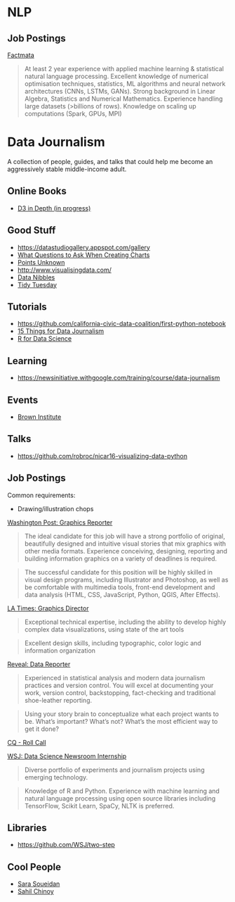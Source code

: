 # NLP

## Job Postings

[Factmata](https://angel.co/factmata/jobs)

> At least 2 year experience with applied machine learning & statistical natural language processing. Excellent knowledge of numerical optimisation techniques, statistics, ML algorithms and neural network architectures (CNNs, LSTMs, GANs). Strong background in Linear Algebra, Statistics and Numerical Mathematics. Experience handling large datasets (>billions of rows). Knowledge on scaling up computations (Spark, GPUs, MPI) 


# Data Journalism
A collection of people, guides, and talks that could help me become an aggressively stable middle-income adult.

## Online Books

- [D3 in Depth (in progress)](https://d3indepth.com/)

## Good Stuff

- https://datastudiogallery.appspot.com/gallery
- [What Questions to Ask When Creating Charts](https://blog.datawrapper.de/better-charts/)
- [Points Unknown](http://pointsunknown.nyc/)
- http://www.visualisingdata.com/
- [Data Nibbles](https://datanibbl.es/)
- [Tidy Tuesday](https://github.com/rfordatascience/tidytuesday)

## Tutorials

- https://github.com/california-civic-data-coalition/first-python-notebook
- [15 Things for Data Journalism](https://github.com/epetenko/15-things-for-dj)
- [R for Data Science](http://r4ds.had.co.nz/)

## Learning

- https://newsinitiative.withgoogle.com/training/course/data-journalism

## Events

- [Brown Institute](https://brown.columbia.edu/events)

## Talks

- https://github.com/robroc/nicar16-visualizing-data-python

## Job Postings

Common requirements:
- Drawing/illustration chops

[Washington Post: Graphics Reporter](http://washpostpr.tumblr.com/post/176949934717/job-posting-graphics-reporter)

> The ideal candidate for this job will have a strong portfolio of original, beautifully designed and intuitive visual stories that mix graphics with other media formats. Experience conceiving, designing, reporting and building information graphics on a variety of deadlines is required.

> The successful candidate for this position will be highly skilled in visual design programs, including Illustrator and Photoshop, as well as be comfortable with multimedia tools, front-end development and data analysis (HTML, CSS, JavaScript, Python, QGIS, After Effects).

[LA Times: Graphics Director](https://www.journalismjobs.com/1647243-graphics-director-los-angeles-times)

> Exceptional technical expertise, including the ability to develop highly complex data visualizations, using state of the art tools 

> Excellent design skills, including typographic, color logic and information organization

[Reveal: Data Reporter](https://www.revealnews.org/job-opportunities/data-reporter/)

> Experienced in statistical analysis and modern data journalism practices and version control. You will excel at documenting your work, version control, backstopping, fact-checking and traditional shoe-leather reporting.

> Using your story brain to conceptualize what each project wants to be. What’s important? What’s not? What’s the most efficient way to get it done?

[CQ - Roll Call](https://www.linkedin.com/jobs/view/newsroom-developer-at-cq-roll-call-inc-874555572/)

[WSJ: Data Science Newsroom Internship](https://wsj.jobs/new-york-ny/summer-2019-data-science-newsroom-internship-at-the-wall-street-journal/B402800BC18C4AC2A262CC08A5313AC5/job/)

> Diverse portfolio of experiments and journalism projects using emerging technology.

> Knowledge of R and Python. Experience with machine learning and natural language processing using open source libraries including TensorFlow, Scikit Learn, SpaCy, NLTK is preferred.

## Libraries

- https://github.com/WSJ/two-step

## Cool People

- [Sara Soueidan](https://www.sarasoueidan.com/)
- [Sahil Chinoy](https://sahilchinoy.com/)
